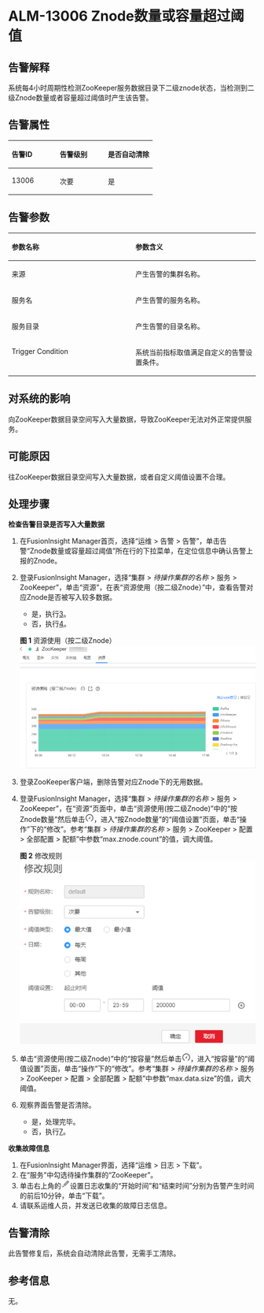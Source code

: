 # ALM-13006 Znode数量或容量超过阈值<a name="ALM-13006"></a>

## 告警解释<a name="section18794533"></a>

系统每4小时周期性检测ZooKeeper服务数据目录下二级znode状态，当检测到二级Znode数量或者容量超过阈值时产生该告警。

## 告警属性<a name="section34933073"></a>

<a name="table52262125"></a>
<table><thead align="left"><tr id="row24697033"><th class="cellrowborder" valign="top" width="33.33333333333333%" id="mcps1.1.4.1.1"><p id="p54302662"><a name="p54302662"></a><a name="p54302662"></a>告警ID</p>
</th>
<th class="cellrowborder" valign="top" width="33.33333333333333%" id="mcps1.1.4.1.2"><p id="p36439520"><a name="p36439520"></a><a name="p36439520"></a>告警级别</p>
</th>
<th class="cellrowborder" valign="top" width="33.33333333333333%" id="mcps1.1.4.1.3"><p id="p65919998"><a name="p65919998"></a><a name="p65919998"></a>是否自动清除</p>
</th>
</tr>
</thead>
<tbody><tr id="row37919625"><td class="cellrowborder" valign="top" width="33.33333333333333%" headers="mcps1.1.4.1.1 "><p id="p1163219417345"><a name="p1163219417345"></a><a name="p1163219417345"></a>13006</p>
</td>
<td class="cellrowborder" valign="top" width="33.33333333333333%" headers="mcps1.1.4.1.2 "><p id="p1663217423418"><a name="p1663217423418"></a><a name="p1663217423418"></a>次要</p>
</td>
<td class="cellrowborder" valign="top" width="33.33333333333333%" headers="mcps1.1.4.1.3 "><p id="p16632104193412"><a name="p16632104193412"></a><a name="p16632104193412"></a>是</p>
</td>
</tr>
</tbody>
</table>

## 告警参数<a name="section45962205"></a>

<a name="table51772816"></a>
<table><thead align="left"><tr id="row55869420"><th class="cellrowborder" valign="top" width="50%" id="mcps1.1.3.1.1"><p id="p29129184"><a name="p29129184"></a><a name="p29129184"></a>参数名称</p>
</th>
<th class="cellrowborder" valign="top" width="50%" id="mcps1.1.3.1.2"><p id="p10653667"><a name="p10653667"></a><a name="p10653667"></a>参数含义</p>
</th>
</tr>
</thead>
<tbody><tr id="row184926319331"><td class="cellrowborder" valign="top" width="50%" headers="mcps1.1.3.1.1 "><p id="p77584302119"><a name="p77584302119"></a><a name="p77584302119"></a>来源</p>
</td>
<td class="cellrowborder" valign="top" width="50%" headers="mcps1.1.3.1.2 "><p id="p187931338134115"><a name="p187931338134115"></a><a name="p187931338134115"></a>产生告警的集群名称。</p>
</td>
</tr>
<tr id="row57640736"><td class="cellrowborder" valign="top" width="50%" headers="mcps1.1.3.1.1 "><p id="p65062640"><a name="p65062640"></a><a name="p65062640"></a>服务名</p>
</td>
<td class="cellrowborder" valign="top" width="50%" headers="mcps1.1.3.1.2 "><p id="p22422626"><a name="p22422626"></a><a name="p22422626"></a>产生告警的服务名称。</p>
</td>
</tr>
<tr id="row477048"><td class="cellrowborder" valign="top" width="50%" headers="mcps1.1.3.1.1 "><p id="p38640893"><a name="p38640893"></a><a name="p38640893"></a>服务目录</p>
</td>
<td class="cellrowborder" valign="top" width="50%" headers="mcps1.1.3.1.2 "><p id="p42904606"><a name="p42904606"></a><a name="p42904606"></a>产生告警的目录名称。</p>
</td>
</tr>
<tr id="row50597141"><td class="cellrowborder" valign="top" width="50%" headers="mcps1.1.3.1.1 "><p id="p4727789"><a name="p4727789"></a><a name="p4727789"></a>Trigger Condition</p>
</td>
<td class="cellrowborder" valign="top" width="50%" headers="mcps1.1.3.1.2 "><p id="p47406613"><a name="p47406613"></a><a name="p47406613"></a>系统当前指标取值满足自定义的告警设置条件。</p>
</td>
</tr>
</tbody>
</table>

## 对系统的影响<a name="section11006666"></a>

向ZooKeeper数据目录空间写入大量数据，导致ZooKeeper无法对外正常提供服务。

## 可能原因<a name="section31951138"></a>

往ZooKeeper数据目录空间写入大量数据，或者自定义阈值设置不合理。

## 处理步骤<a name="section433103353311"></a>

**检查告警目录是否写入大量数据**

1.  在FusionInsight Manager首页，选择“运维 \> 告警 \> 告警”，单击告警“Znode数量或容量超过阈值”所在行的下拉菜单，在定位信息中确认告警上报的Znode。
2.  登录FusionInsight Manager，选择“集群 \>  _待操作集群的名称_  \> 服务 \> ZooKeeper”，单击“资源”，在表“资源使用（按二级Znode）”中，查看告警对应Znode是否被写入较多数据。

    -   是，执行[3](#li40737202161840)。
    -   否，执行[4](#li1932073512913)。

    **图 1**  资源使用（按二级Znode）<a name="fig427371713712"></a>  
    ![](figures/资源使用（按二级Znode）.png "资源使用（按二级Znode）")

3.  <a name="li40737202161840"></a>登录ZooKeeper客户端，删除告警对应Znode下的无用数据。
4.  <a name="li1932073512913"></a>登录FusionInsight Manager，选择“集群 \>  _待操作集群的名称_  \> 服务 \> ZooKeeper”，在“资源”页面中，单击“资源使用\(按二级Znode\)”中的“按Znode数量”然后单击![](figures/zh-cn_image_0263895400.png)，进入“按Znode数量”的“阈值设置”页面，单击“操作”下的“修改”。参考“集群 \>  _待操作集群的名称_  \> 服务 \> ZooKeeper \> 配置 \> 全部配置 \> 配额”中参数“max.znode.count”的值，调大阈值。

    **图 2**  修改规则<a name="fig1337111203105"></a>  
    ![](figures/修改规则.png "修改规则")

5.  单击“资源使用\(按二级Znode\)”中的“按容量”然后单击![](figures/zh-cn_image_0263895835.png)，进入“按容量”的“阈值设置”页面，单击“操作”下的“修改”。参考“集群 \>  _待操作集群的名称_  \> 服务 \> ZooKeeper \> 配置 \> 全部配置 \> 配额”中参数“max.data.size”的值，调大阈值。
6.  观察界面告警是否清除。
    -   是，处理完毕。
    -   否，执行[7](#li57092876161840)。


**收集故障信息**

1.  <a name="li57092876161840"></a>在FusionInsight Manager界面，选择“运维 \> 日志 \> 下载”。
2.  在“服务”中勾选待操作集群的“ZooKeeper”。
3.  单击右上角的![](figures/zh-cn_image_0263895374.png)设置日志收集的“开始时间”和“结束时间”分别为告警产生时间的前后10分钟，单击“下载”。
4.  请联系运维人员，并发送已收集的故障日志信息。

## 告警清除<a name="section169311343318"></a>

此告警修复后，系统会自动清除此告警，无需手工清除。

## 参考信息<a name="section37905371"></a>

无。

